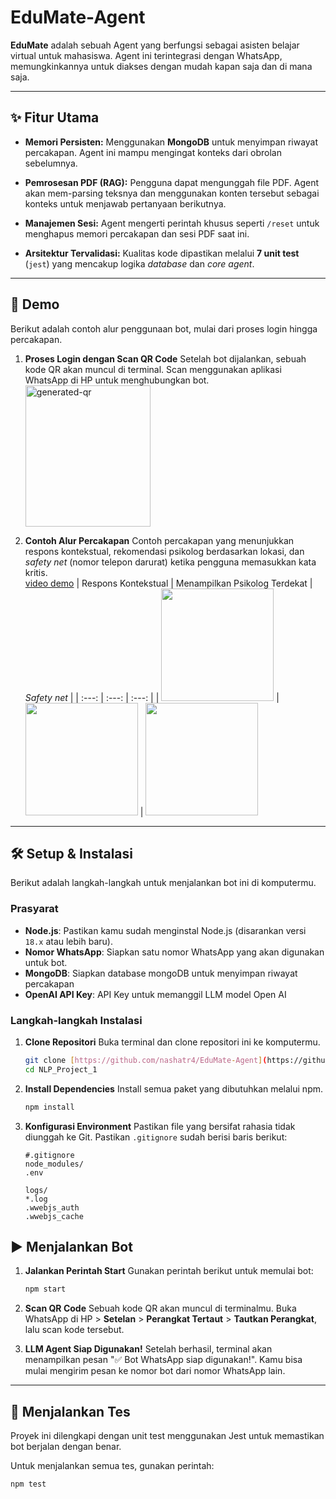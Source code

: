 # EduMate-Agent 

**EduMate** adalah sebuah Agent yang berfungsi sebagai asisten belajar virtual untuk mahasiswa. Agent ini terintegrasi dengan WhatsApp, memungkinkannya untuk diakses dengan mudah kapan saja dan di mana saja.

---

## ✨ Fitur Utama

* **Memori Persisten:** Menggunakan **MongoDB** untuk menyimpan riwayat percakapan. Agent ini mampu mengingat konteks dari obrolan sebelumnya.

* **Pemrosesan PDF (RAG):** Pengguna dapat mengunggah file PDF. Agent akan mem-parsing teksnya dan menggunakan konten tersebut sebagai konteks untuk menjawab pertanyaan berikutnya.

* **Manajemen Sesi:** Agent mengerti perintah khusus seperti `/reset` untuk menghapus memori percakapan dan sesi PDF saat ini.

* **Arsitektur Tervalidasi:** Kualitas kode dipastikan melalui **7 unit test** (`jest`) yang mencakup logika *database* dan *core agent*.

---

## 🚀 Demo

Berikut adalah contoh alur penggunaan bot, mulai dari proses login hingga percakapan.

1.  **Proses Login dengan Scan QR Code**
    Setelah bot dijalankan, sebuah kode QR akan muncul di terminal. Scan menggunakan aplikasi WhatsApp di HP untuk menghubungkan bot.
    <br><img width="200" height="226" alt="generated-qr" src="https://github.com/user-attachments/assets/1ffd7ae3-dd36-4327-b7b6-7e8d64017db3" />


3.  **Contoh Alur Percakapan**
    Contoh percakapan yang menunjukkan respons kontekstual, rekomendasi psikolog berdasarkan lokasi, dan *safety net* (nomor telepon darurat) ketika pengguna memasukkan kata kritis.
    <br> [video demo](https://drive.google.com/file/d/1Zk3pyYTgMhbE3CgHik4KuwdyZ3RP0woN/view?usp=sharing)
    | Respons Kontekstual | Menampilkan Psikolog Terdekat | *Safety net* |
    | :---: | :---: | :---: |
    | <img src="https://github.com/user-attachments/assets/2ee22113-4c32-424d-91c7-b9ef7eb02121" width="180"> | <img src="https://github.com/user-attachments/assets/ed44d13c-41bd-41ca-83b7-e981a26304a1" width="180"> | <img src="https://github.com/user-attachments/assets/82b6cfb5-2c29-4371-ad17-bcad46708289" width="180">
    

---

## 🛠️ Setup & Instalasi

Berikut adalah langkah-langkah untuk menjalankan bot ini di komputermu.

### **Prasyarat**

* **Node.js**: Pastikan kamu sudah menginstal Node.js (disarankan versi `18.x` atau lebih baru).
* **Nomor WhatsApp**: Siapkan satu nomor WhatsApp yang akan digunakan untuk bot.
* **MongoDB**: Siapkan database mongoDB untuk menyimpan riwayat percakapan
* **OpenAI API Key**: API Key untuk memanggil LLM model Open AI

### **Langkah-langkah Instalasi**

1.  **Clone Repositori**
    Buka terminal dan clone repositori ini ke komputermu.
    ```bash
    git clone [https://github.com/nashatr4/EduMate-Agent](https://github.com/nashatr4/EduMate-Agent)
    cd NLP_Project_1
    ```

2.  **Install Dependencies**
    Install semua paket yang dibutuhkan melalui npm.
    ```bash
    npm install
    ```

3.  **Konfigurasi Environment**
    Pastikan file yang bersifat rahasia tidak diunggah ke Git. Pastikan `.gitignore` sudah berisi baris berikut:
    ```.gitignore
    #.gitignore
    node_modules/
    .env

    logs/
    *.log
    .wwebjs_auth
    .wwebjs_cache
    ```

## ▶️ Menjalankan Bot

1.  **Jalankan Perintah Start**
    Gunakan perintah berikut untuk memulai bot:
    ```bash
    npm start
    ```

2.  **Scan QR Code**
    Sebuah kode QR akan muncul di terminalmu. Buka WhatsApp di HP > **Setelan** > **Perangkat Tertaut** > **Tautkan Perangkat**, lalu scan kode tersebut.

3.  **LLM Agent Siap Digunakan!**
    Setelah berhasil, terminal akan menampilkan pesan "✅ Bot WhatsApp siap digunakan!". Kamu bisa mulai mengirim pesan ke nomor bot dari nomor WhatsApp lain.

---

## 🧪 Menjalankan Tes

Proyek ini dilengkapi dengan unit test menggunakan Jest untuk memastikan bot berjalan dengan benar.

Untuk menjalankan semua tes, gunakan perintah:
```bash
npm test

